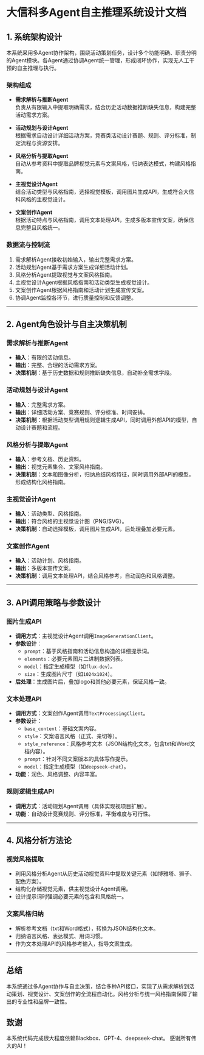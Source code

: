 # 大信科多Agent自主推理系统设计文档

## 1. 系统架构设计

本系统采用多Agent协作架构，围绕活动策划任务，设计多个功能明确、职责分明的Agent模块。各Agent通过协调Agent统一管理，形成闭环协作，实现无人工干预的自主推理与执行。

### 架构组成

- **需求解析与推断Agent**  
  负责从有限输入中提取明确需求，结合历史活动数据推断缺失信息，构建完整活动需求方案。

- **活动规划与设计Agent**  
  根据需求自动设计详细活动方案，竞赛类活动设计赛题、规则、评分标准，制定流程与资源安排。

- **风格分析与提取Agent**  
  自动从参考资料中提取品牌视觉元素与文案风格，归纳表达模式，构建风格指南。

- **主视觉设计Agent**  
  结合活动类型与风格指南，选择视觉模板，调用图片生成API，生成符合大信科风格的主视觉设计。

- **文案创作Agent**  
  根据活动特点与风格指南，调用文本处理API，生成多版本宣传文案，确保信息完整且风格统一。


### 数据流与控制流

1. 需求解析Agent接收初始输入，输出完整需求方案。
2. 活动规划Agent基于需求方案生成详细活动计划。
3. 风格分析Agent提取视觉与文案风格指南。
4. 主视觉设计Agent根据风格指南和活动类型生成视觉设计。
5. 文案创作Agent根据风格指南和活动计划生成宣传文案。
6. 协调Agent监控各环节，进行质量控制和反馈调整。

---

## 2. Agent角色设计与自主决策机制

### 需求解析与推断Agent

- **输入**：有限的活动信息。
- **输出**：完整、合理的活动需求方案。
- **决策机制**：基于历史数据和规则推断缺失信息，自动补全需求字段。

### 活动规划与设计Agent

- **输入**：完整需求方案。
- **输出**：详细活动方案、竞赛规则、评分标准、时间安排。
- **决策机制**：根据活动类型调用规则逻辑生成API，同时调用外部API的模型，自动设计赛题和流程。

### 风格分析与提取Agent

- **输入**：参考文档、历史资料。
- **输出**：视觉元素集合、文案风格指南。
- **决策机制**：文本和图像分析，归纳总结风格特征，同时调用外部API的模型，形成结构化风格指南。

### 主视觉设计Agent

- **输入**：活动类型、风格指南。
- **输出**：符合风格的主视觉设计图（PNG/SVG）。
- **决策机制**：自动选择模板，调用图片生成API，后处理叠加必要元素。

### 文案创作Agent

- **输入**：活动计划、风格指南。
- **输出**：多版本宣传文案。
- **决策机制**：调用文本处理API，结合风格参考，自动润色和风格调整。


---

## 3. API调用策略与参数设计

### 图片生成API

- **调用方式**：主视觉设计Agent调用`ImageGenerationClient`。
- **参数设计**：
  - `prompt`：基于风格指南和活动信息构造的详细提示词。
  - `elements`：必要元素图片二进制数据列表。
  - `model`：指定生成模型（如`flux-dev`）。
  - `size`：生成图片尺寸（如`1024x1024`）。
- **后处理**：生成图片后，叠加logo和其他必要元素，保证风格一致。

### 文本处理API

- **调用方式**：文案创作Agent调用`TextProcessingClient`。
- **参数设计**：
  - `base_content`：基础文案内容。
  - `style`：文案语言风格（正式、亲切等）。
  - `style_reference`：风格参考文本（JSON结构化文本，包含txt和Word文档内容）。
  - `prompt`：针对不同文案版本的具体写作提示。
  - `model`：指定生成模型（如`deepseek-chat`）。
- **功能**：润色、风格调整、内容丰富。

### 规则逻辑生成API

- **调用方式**：活动规划Agent调用（具体实现视项目扩展）。
- **功能**：自动设计竞赛规则、评分标准，平衡难度与可行性。

---

## 4. 风格分析方法论

### 视觉风格提取

- 利用风格分析Agent从历史活动视觉资料中提取关键元素（如博雅塔、狮子、配色方案）。
- 结构化存储视觉元素，供主视觉设计Agent调用。
- 设计提示词时强调必要元素的包含和风格统一。

### 文案风格归纳

- 解析参考文档（txt和Word格式），转换为JSON结构化文本。
- 归纳语言风格、表达模式、用词习惯。
- 作为文本处理API的风格参考输入，指导文案生成。


---

## 总结

本系统通过多Agent协作与自主决策，结合多种API接口，实现了从需求解析到活动策划、视觉设计、文案创作的全流程自动化。风格分析与统一风格指南保障了输出的专业性和品牌一致性。

## 致谢

本系统代码完成很大程度依赖Blackbox、GPT-4、deepseek-chat。
感谢所有伟大的AI！
